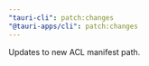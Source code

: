 ```yaml
---
"tauri-cli": patch:changes
"@tauri-apps/cli": patch:changes
---
```


Updates to new ACL manifest path.
